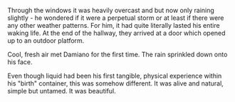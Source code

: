 Through the windows it was heavily overcast and but now only raining slightly - he wondered if it were a perpetual storm or at least if there were any other weather patterns. For him, it had quite literally lasted his entire waking life. At the end of the hallway, they arrived at a door which opened up to an outdoor platform.

Cool, fresh air met Damiano for the first time. The rain sprinkled down onto his face.

Even though liquid had been his first tangible, physical experience within his "birth" container, this was somehow different. It was alive and natural, simple but untamed. It was beautiful.
